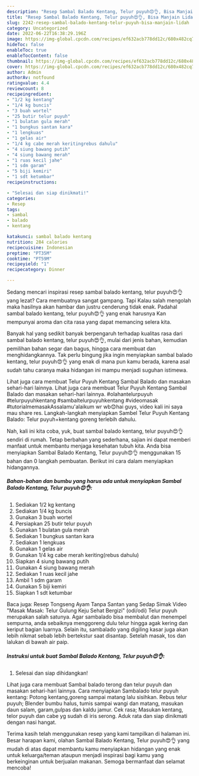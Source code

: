 ```yaml
---
description: "Resep Sambal Balado Kentang, Telur puyuh😍👌, Bisa Manjain Lidah"
title: "Resep Sambal Balado Kentang, Telur puyuh😍👌, Bisa Manjain Lidah"
slug: 2242-resep-sambal-balado-kentang-telur-puyuh-bisa-manjain-lidah
category: Uncategorized
date: 2022-06-22T16:38:29.196Z
image: https://img-global.cpcdn.com/recipes/ef632acb778dd12c/680x482cq70/sambal-balado-kentang-telur-puyuh-foto-resep-utama.jpg
hideToc: false
enableToc: true
enableTocContent: false
thumbnail: https://img-global.cpcdn.com/recipes/ef632acb778dd12c/680x482cq70/sambal-balado-kentang-telur-puyuh-foto-resep-utama.jpg
cover: https://img-global.cpcdn.com/recipes/ef632acb778dd12c/680x482cq70/sambal-balado-kentang-telur-puyuh-foto-resep-utama.jpg
author: Admin
authorAv: notfound
ratingvalue: 4.4
reviewcount: 8
recipeingredient:
- "1/2 kg kentang"
- "1/4 kg buncis"
- "3 buah wortel"
- "25 butir telur puyuh"
- "1 bulatan gula merah"
- "1 bungkus santan kara"
- "1 lengkuas"
- "1 gelas air"
- "1/4 kg cabe merah keritingrebus dahulu"
- "4 siung bawang putih"
- "4 siung bawang merah"
- "1 ruas kecil jahe"
- "1 sdm garam"
- "5 biji kemiri"
- "1 sdt ketumbar"
recipeinstructions:

- "Selesai dan siap dinikmati!"
categories:
- Resep
tags:
- sambal
- balado
- kentang

katakunci: sambal balado kentang 
nutrition: 284 calories
recipecuisine: Indonesian
preptime: "PT35M"
cooktime: "PT59M"
recipeyield: "1"
recipecategory: Dinner

---
```



Sedang mencari inspirasi resep sambal balado kentang, telur puyuh😍👌 yang lezat? Cara membuatnya sangat gampang. Tapi Kalau salah mengolah maka hasilnya akan hambar dan justru cenderung tidak enak. Padahal sambal balado kentang, telur puyuh😍👌 yang enak harusnya Kan mempunyai aroma dan cita rasa yang dapat memancing selera kita.


Banyak hal yang sedikit banyak berpengaruh terhadap kualitas rasa dari sambal balado kentang, telur puyuh😍👌, mulai dari jenis bahan, kemudian pemilihan bahan segar dan bagus, hingga cara membuat dan menghidangkannya. Tak perlu bingung jika ingin menyiapkan sambal balado kentang, telur puyuh😍👌 yang enak di mana pun kamu berada, karena asal sudah tahu caranya maka hidangan ini mampu menjadi suguhan istimewa.

Lihat juga cara membuat Telur Puyuh Kentang Sambal Balado dan masakan sehari-hari lainnya. Lihat juga cara membuat Telur Puyuh Kentang Sambal Balado dan masakan sehari-hari lainnya. #olahantelurpuyuh #telurpuyuhkentang #sambaltelurpuyuhkentang #videomasak #tutorialmemasakAssalamu&#39;alaikum wr wb😊hai guys, video kali ini saya mau share res. Langkah-langkah menyiapkan Sambel Telur Puyuh Kentang Balado: Telur puyuh+kentang goreng terlebih dahulu.


Nah, kali ini kita coba, yuk, buat sambal balado kentang, telur puyuh😍👌 sendiri di rumah. Tetap berbahan yang sederhana, sajian ini dapat memberi manfaat untuk membantu menjaga kesehatan tubuh kita. Anda bisa menyiapkan Sambal Balado Kentang, Telur puyuh😍👌 menggunakan 15 bahan dan 0 langkah pembuatan. Berikut ini cara dalam menyiapkan hidangannya.

<!--inarticleads1-->

##### Bahan-bahan dan bumbu yang harus ada untuk menyiapkan Sambal Balado Kentang, Telur puyuh😍👌:

1. Sediakan 1/2 kg kentang
1. Sediakan 1/4 kg buncis
1. Gunakan 3 buah wortel
1. Persiapkan 25 butir telur puyuh
1. Gunakan 1 bulatan gula merah
1. Sediakan 1 bungkus santan kara
1. Sediakan 1 lengkuas
1. Gunakan 1 gelas air
1. Gunakan 1/4 kg cabe merah keriting(rebus dahulu)
1. Siapkan 4 siung bawang putih
1. Gunakan 4 siung bawang merah
1. Sediakan 1 ruas kecil jahe
1. Ambil 1 sdm garam
1. Gunakan 5 biji kemiri
1. Siapkan 1 sdt ketumbar


Baca juga: Resep Tongseng Ayam Tanpa Santan yang Sedap Simak Video &#34;Masak Masak: Telur Gulung Keju Sehat Bergizi&#34; (odi/odi) Telur puyuh merupakan salah satunya. Agar sambalado bisa membalut dan menempel sempurna, anda sebaiknya menggoreng dulu telur hingga agak kering dan keriput bagian luarnya. Selain itu, sambalado yang digiling kasar juga akan lebih nikmat sebab lebih bertekstur saat disantap. Setelah masak, tos dan lalukan di bawah air paip. 

<!--inarticleads2-->

##### Instruksi untuk buat Sambal Balado Kentang, Telur puyuh😍👌:


1. Selesai dan siap dihidangkan!

Lihat juga cara membuat Sambal balado terong dan telur puyuh dan masakan sehari-hari lainnya. Cara menyiapkan Sambalado telur puyuh kentang: Potong kentang,goreng sampai matang lalu sisihkan. Rebus telur puyuh; Blender bumbu halus, tumis sampai wangi dan matang, masukan daun salam, garam,gulpas dan kaldu jamur. Cek rasa; Masukan kentang, telor puyuh dan cabe yg sudah di iris serong. Aduk rata dan siap dinikmati dengan nasi hangat. 

Terima kasih telah menggunakan resep yang kami tampilkan di halaman ini. Besar harapan kami, olahan Sambal Balado Kentang, Telur puyuh😍👌 yang mudah di atas dapat membantu kamu menyiapkan hidangan yang enak untuk keluarga/teman ataupun menjadi inspirasi bagi kamu yang berkeinginan untuk berjualan makanan. Semoga bermanfaat dan selamat mencoba!
